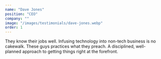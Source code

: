 ```yaml
---
name: "Dave Jones"
position: "CEO"
company: ""
image: "/images/testimonials/dave-jones.webp"
order: 1
---
```


They know their jobs well. Infusing technology into non-tech business is no cakewalk. These guys practices what they preach. A disciplined, well-planned approach to getting things right at the forefront.

